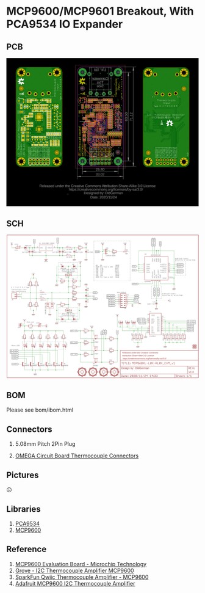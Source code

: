 # MCP9600/MCP9601 Breakout, With PCA9534 IO Expander 

## PCB

![BRD.jpg](images\BRD.jpg)

## SCH

![SCH.png](images\SCH.png)

## BOM

Please see bom/ibom.html

## Connectors

1. 5.08mm Pitch 2Pin Plug

2. [OMEGA Circuit Board Thermocouple Connectors](https://www.omega.com/en-us/temperature-measurement/temperature-connectors%2C-panels-and-block-assemblies/temperature-connectors/p/PCC-OST-SMP)

## Pictures

:confused:

## Libraries

1. [PCA9534](https://github.com/alotaiba/PCA9534)
2. [MCP9600](https://github.com/sparkfun/SparkFun_MCP9600_Arduino_Library)

## Reference

1. [MCP9600 Evaluation Board - Microchip Technology](https://www.microchip.com/adm00665-063015a)
2. [Grove - I2C Thermocouple Amplifier MCP9600](https://wiki.seeedstudio.com/Grove-I2C_Thermocouple_Amplifier-MCP9600/)
3. [SparkFun Qwiic Thermocouple Amplifier - MCP9600](https://www.sparkfun.com/products/16294)
4. [Adafruit MCP9600 I2C Thermocouple Amplifier](https://www.adafruit.com/product/4101)